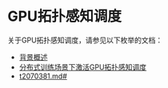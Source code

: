 # GPU拓扑感知调度

关于GPU拓扑感知调度，请参见以下枚举的文档：

-   [背景概述](/intl.zh-CN/Kubernetes集群用户指南/调度/GPU调度/GPU拓扑感知调度/GPU拓扑感知调度背景概述.md)
-   [分布式训练场景下激活GPU拓扑感知调度](/intl.zh-CN/Kubernetes集群用户指南/调度/GPU调度/GPU拓扑感知调度/分布式训练场景下激活GPU拓扑感知调度.md)
-   [t2070381.md\#]()

